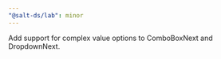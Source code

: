 ```yaml
---
"@salt-ds/lab": minor
---
```


Add support for complex value options to ComboBoxNext and DropdownNext.
